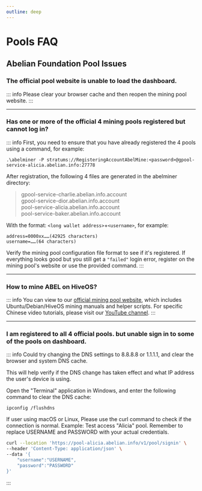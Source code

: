 ```yaml
---
outline: deep
---
```


# Pools FAQ

## Abelian Foundation Pool Issues

### <Badge type="warning" text="QUESTION" /> The official pool website is unable to load the dashboard.

::: info <Badge type="tip" text="ANSWER" />
Please clear your browser cache and then reopen the mining pool website.
:::

---

### <Badge type="warning" text="QUESTION" /> Has one or more of the official 4 mining pools registered but cannot log in?

::: info <Badge type="tip" text="ANSWER" />
First, you need to ensure that you have already registered the 4 pools using a command, for example:

`.\abelminer -P stratums://RegisteringAccountAbelMine:<password>@gpool-service-alicia.abelian.info:27778`

After registration, the following 4 files are generated in the abelminer directory:

> gpool-service-charlie.abelian.info.account<br>
> gpool-service-dior.abelian.info.account<br>
> pool-service-alicia.abelian.info.account<br>
> pool-service-baker.abelian.info.account<br>

With the format: `<long wallet address>`+`<username>`, for example:

```text
address=0000xx……(42925 characters)
username=……(64 characters)
```

Verify the mining pool configuration file format to see if it's registered. If everything looks good but you still get a `"failed"` login error, register on the mining pool's website or use the provided command.
:::

---

### <Badge type="warning" text="QUESTION" /> How to mine ABEL on HiveOS?

::: info <Badge type="tip" text="ANSWER" />
You can view to our [official mining pool website](https://pool.abelian.info/), which includes Ubuntu/Debian/HiveOS mining manuals and helper scripts.
For specific Chinese video tutorials, please visit our [YouTube channel](https://www.youtube.com/@AbelianFoundation).
:::

---

### <Badge type="warning" text="QUESTION" /> I am registered to all 4 official pools. but unable sign in to some of the pools on dashboard.

::: info <Badge type="tip" text="ANSWER" />
Could try changing the DNS settings to 8.8.8.8 or 1.1.1.1, and clear the browser and system DNS cache.

This will help verify if the DNS change has taken effect and what IP address the user's device is using.

Open the "Terminal" application in Windows, and enter the following command to clear the DNS cache:

```text
ipconfig /flushdns
```

If user using macOS or Linux, Please use the curl command to check if the connection is normal. Example: Test access "Alicia" pool. Remember to replace USERNAME and PASSWORD with your actual credentials.

```bash
curl --location 'https://pool-alicia.abelian.info/v1/pool/signin' \
--header 'Content-Type: application/json' \
--data '{
    "username":"USERNAME",
    "password":"PASSWORD"
}'
```
:::